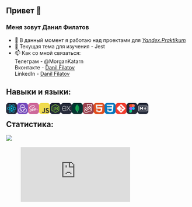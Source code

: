 ## Привет 👋
### Меня зовут **Данил Филатов**


- 🔭 В данный момент я работаю над проектами для [*Yandex.Praktikum*](http://practicum.yandex.ru)
- 🌱 Текущая тема для изучения - Jest
- 📫 Как со мной связаться:   
Телеграм - @MorganKatarn  
Вконтакте - [Danil Filatov](https://vk.com/morgankatarn)  
LinkedIn - [Danil Filatov](https://www.linkedin.com/in/morgankatarn/)

## Навыки и языки:

<!-- <img align="left" alt="TypeScript" width="30px" src="https://github.com/tandpfun/skill-icons/blob/main/icons/TypeScript.svg" /> -->

<!-- <img align="left" alt="NextJS" width="30px" src="https://github.com/tandpfun/skill-icons/blob/main/icons/NextJS-Dark.svg" /> -->

<img align="left" alt="React" width="30px" src="https://github.com/tandpfun/skill-icons/blob/main/icons/React-Dark.svg" />

<img align="left" alt="Redux" width="30px" src="https://github.com/tandpfun/skill-icons/blob/main/icons/Redux.svg" />

<img align="left" alt="SASS" width="30px" src="https://github.com/tandpfun/skill-icons/blob/main/icons/Sass.svg" /> 

<img align="left" alt="JavaScript" width="30px" src="https://github.com/tandpfun/skill-icons/blob/main/icons/JavaScript.svg" />

<img align="left" alt="NodeJS" width="30px" src="https://github.com/tandpfun/skill-icons/blob/main/icons/NodeJS-Dark.svg" />

<img align="left" alt="ExpressJS" width="30px" src="https://github.com/tandpfun/skill-icons/blob/main/icons/ExpressJS-Dark.svg" />

<img align="left" alt="MongoDB" width="30px" src="https://github.com/tandpfun/skill-icons/blob/main/icons/MongoDB.svg" />

<img align="left" alt="Jest" width="30px" src="https://github.com/tandpfun/skill-icons/blob/main/icons/Jest.svg" />

<img align="left" alt="HTML" width="30px" src="https://github.com/tandpfun/skill-icons/blob/main/icons/HTML.svg" />

<img align="left" alt="CSS" width="30px" src="https://github.com/tandpfun/skill-icons/blob/main/icons/CSS.svg" />

<img align="left" alt="Git" width="30px" src="https://github.com/tandpfun/skill-icons/blob/main/icons/Git.svg" />

<img align="left" alt="Figma" width="30px" src="https://github.com/tandpfun/skill-icons/blob/main/icons/Figma-Dark.svg" />

<img align="left" alt="Md" width="30px" src="https://github.com/tandpfun/skill-icons/blob/main/icons/Markdown-Dark.svg" />

<br />

## Статистика:

<a href="https://wakatime.com"><img src="https://wakatime.com/share/@cf575faa-2a35-4410-b6cb-4170a1f7c692/ed1066f1-7f74-41ec-bfb8-caaff334ea1f.png" /></a>
<figure><embed src="https://wakatime.com/share/@cf575faa-2a35-4410-b6cb-4170a1f7c692/2781da0c-0106-44f3-9a04-cbc1b9b4c30c.svg"></embed></figure>
